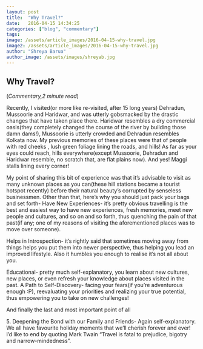 ```yaml
---
layout: post
title:  "Why Travel?"
date:   2016-04-15 14:34:25
categories: ["blog", "commentary"]
tags: 
image: /assets/article_images/2016-04-15-why-travel.jpg
image2: /assets/article_images/2016-04-15-why-travel.jpg
author: "Shreya Barua"
author_image: /assets/images/shreyab.jpg
---
```

<h2>Why Travel?</h2>
(<i>Commentary,2 minute read</i>)
<p>Recently, I visited(or more like re-visited, after 15 long years) Dehradun, Mussoorie and Haridwar, and was utterly gobsmacked by the drastic changes that have taken place there. Haridwar resembles a dry commercial oasis(they completely changed the course of the river by building those damn dams!), Mussoorie is utterly crowded and Dehradun resembles Kolkata now. My previous memories of these places were that of people with red cheeks , lush green foliage lining the roads, and hills! As far as your eyes could reach, hills everywhere(except Mussoorie, Dehradun and Haridwar resemble, no scratch that, are flat plains now). And yes! Maggi stalls lining every corner!</p>
<p>My point of sharing this bit of experience was that it’s advisable to visit as many unknown places as you can(these hill stations became a tourist hotspot recently) before their natural beauty’s corrupted by senseless businessmen. Other than that, here’s why you should just pack your bags and set forth-
Have New Experiences- it’s pretty obvious travelling is the best and easiest way to have new experiences, fresh memories, meet new people and cultures, and so on and so forth, thus quenching the pain of that past(if any; one of my reasons of visiting the aforementioned places was to move over someone).</p> 
<p>Helps in Introspection- it’s rightly said that sometimes moving away from things helps you put them into newer perspective, thus helping you lead an improved lifestyle. Also it humbles you enough to realise it’s not all about you.</p>
<p>Educational- pretty much self-explanatory, you learn about new cultures, new places, or even refresh your knowledge about places visited in the past.
A Path to Self-Discovery- facing your fears(if you’re adventurous enough :P), reevaluating your priorities and realizing your true potential, thus empowering you to take on new challenges!</p>
<p>And finally the last and most important point of all</p>
<p>5. Deepening the Bond with our Family and Friends- Again self-explanatory. We all have favourite holiday moments that we’ll cherish forever and ever!
I’d like to end by quoting Mark Twain “Travel is fatal to prejudice, bigotry and narrow-mindedness”.</p>